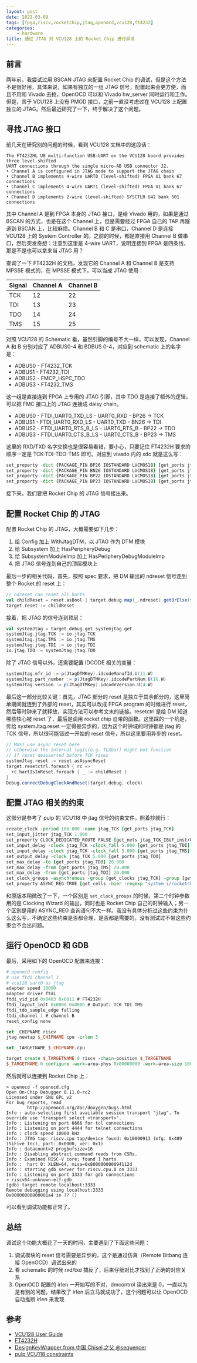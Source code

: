 ```yaml
---
layout: post
date: 2022-03-09
tags: [fpga,riscv,rocketchip,jtag,openocd,vcu128,ft4232]
categories:
    - hardware
title: 通过 JTAG 对 VCU128 上的 Rocket Chip 进行调试
---
```


## 前言

两年前，我尝试过用 BSCAN JTAG 来配置 Rocket Chip 的调试，但是这个方法不是很好用，具体来说，如果有独立的一组 JTAG 信号，配置起来会更方便，而且不用和 Vivado 去抢，OpenOCD 可以和 Vivado hw_server 同时运行和工作。但是，苦于 VCU128 上没有 PMOD 接口，之前一直没考虑过在 VCU128 上配置独立的 JTAG。然后最近研究了一下，终于解决了这个问题。

## 寻找 JTAG 接口

前几天在研究别的问题的时候，看到 VCU128 文档中的这段话：

    The FT4232HL U8 multi-function USB-UART on the VCU128 board provides three level-shifted
    UART connections through the single micro-AB USB connector J2.
    • Channel A is configured in JTAG mode to support the JTAG chain
    • Channel B implements 4-wire UART0 (level-shifted) FPGA U1 bank 67 connections
    • Channel C implements 4-wire UART1 (level-shifted) FPGA U1 bank 67 connections
    • Channel D implements 2-wire (level-shifted) SYSCTLR U42 bank 501 connections

其中 Channel A 是到 FPGA 本身的 JTAG 接口，是给 Vivado 用的，如果是通过 BSCAN 的方式，也是在这个 Channel 上，但是需要经过 FPGA 自己的 TAP 再隧道到 BSCAN 上，比较麻烦。Channel B 和 C 是串口，Channel D 是连接 VCU128 上的 System Controller 的。之前的时候，都是直接用 Channel B 做串口，然后突发奇想：注意到这里是 4-wire UART，说明连接到 FPGA 是四条线，那是不是也可以拿来当 JTAG 用？

查询了一下 FT4232H 的文档，发现它的 Channel A 和 Channel B 是支持 MPSSE 模式的，在 MPSSE 模式下，可以当成 JTAG 使用：

| Signal | Channel A | Channel B |
| ------ | --------- | --------- |
| TCK    | 12        | 22        |
| TDI    | 13        | 23        |
| TDO    | 14        | 24        |
| TMS    | 15        | 25        |

对照 VCU128 的 Schematic 看，虽然引脚的编号不大一样，可以发现，Channel A 和 B 分别对应了 ADBUS0-4 和 BDBUS 0-4，对应到 schematic 上的名字是：

- ADBUS0 - FT4232_TCK
- ADBUS1 - FT4232_TDI
- ADBUS2 - FMCP_HSPC_TDO
- ADBUS3 - FT4232_TMS

这一组是直接连到 FPGA 上专用的 JTAG 引脚，其中 TDO 是连接了额外的逻辑，可以把 FMC 接口上的 JTAG 连接成 daisy chain。

- ADBUS0 - FTDI_UART0_TXD_LS - UART0_RXD - BP26 -> TCK
- ADBUS1 - FTDI_UART0_RXD_LS - UART0_TXD - BN26 -> TDI
- ADBUS2 - FTDI_UART0_RTS_B_LS - UART0_RTS_B - BP22 -> TDO
- ADBUS3 - FTDI_UART0_CTS_B_LS - UART0_CTS_B - BP23 -> TMS

这里的 RXD/TXD 名字交换也是很容易看错，要小心，只要记住 FT4232H 要求的顺序一定是 TCK-TDI-TDO-TMS 即可。对应到 vivado 内的 xdc 就是这么写：

```tcl
set_property -dict {PACKAGE_PIN BP26 IOSTANDARD LVCMOS18} [get_ports jtag_TCK]
set_property -dict {PACKAGE_PIN BN26 IOSTANDARD LVCMOS18} [get_ports jtag_TDI]
set_property -dict {PACKAGE_PIN BP22 IOSTANDARD LVCMOS18} [get_ports jtag_TDO]
set_property -dict {PACKAGE_PIN BP23 IOSTANDARD LVCMOS18} [get_ports jtag_TMS]
```

接下来，我们要把 Rocket Chip 的 JTAG 信号接出来。

## 配置 Rocket Chip 的 JTAG

配置 Rocket Chip 的 JTAG，大概需要如下几步：

1. 给 Config 加上 WithJtagDTM，以 JTAG 作为 DTM 模块
2. 给 Subsystem 加上 HasPeripheryDebug
3. 给 SubsystemModuleImp 加上 HasPeripheryDebugModuleImp
4. 把 JTAG 信号连到自己的顶层模块上

最后一步的相关代码，首先，按照 spec 要求，把 DM 输出的 ndreset 信号连到整个 Rocket 的 reset 上：

```scala
// ndreset can reset all harts
val childReset = reset.asBool | target.debug.map(_.ndreset).getOrElse(false.B)
target.reset := childReset
```

接着，把 JTAG 的信号连到顶层：

```scala
val systemJtag = target.debug.get.systemjtag.get
systemJtag.jtag.TCK := io.jtag.TCK
systemJtag.jtag.TMS := io.jtag.TMS
systemJtag.jtag.TDI := io.jtag.TDI
io.jtag.TDO := systemJtag.jtag.TDO
```

除了 JTAG 信号以外，还需要配置 IDCODE 相关的变量：

```scala
systemJtag.mfr_id := p(JtagDTMKey).idcodeManufId.U(11.W)
systemJtag.part_number := p(JtagDTMKey).idcodePartNum.U(16.W)
systemJtag.version := p(JtagDTMKey).idcodeVersion.U(4.W)
```

最后这一部分比较关键：首先，JTAG 部分的 reset 是独立于其余部分的，这里简单期间就连到了外部的 reset，其实可以改成 FPGA program 的时候进行 reset，然后等时钟来了就释放，实现方法可以参考文末的链接。resetctrl 是给 DM 知道哪些核心被 reset 了，最后是调用 rocket chip 自带的函数。这里踩的一个坑是，传给 systemJtag.reset 一定得是异步的，因为这个时钟域的时钟都是 jtag 的 TCK 信号，所以很可能错过一开始的 reset 信号，所以这里要用异步的 reset。

```scala
// MUST use async reset here
// otherwise the internal logic(e.g. TLXbar) might not function
// if reset deasserted before TCK rises
systemJtag.reset := reset.asAsyncReset
target.resetctrl.foreach { rc =>
  rc.hartIsInReset.foreach { _ := childReset }
}
Debug.connectDebugClockAndReset(target.debug, clock)
```

## 配置 JTAG 相关的约束

这部分是参考了 pulp 的 VCU118 中 jtag 信号的约束文件。照着抄就行：

```tcl
create_clock -period 100.000 -name jtag_TCK [get_ports jtag_TCK]
set_input_jitter jtag_TCK 1.000
set_property CLOCK_DEDICATED_ROUTE FALSE [get_nets jtag_TCK_IBUF_inst/O]
set_input_delay -clock jtag_TCK -clock_fall 5.000 [get_ports jtag_TDI]
set_input_delay -clock jtag_TCK -clock_fall 5.000 [get_ports jtag_TMS]
set_output_delay -clock jtag_TCK 5.000 [get_ports jtag_TDO]
set_max_delay -to [get_ports jtag_TDO] 20.000
set_max_delay -from [get_ports jtag_TMS] 20.000
set_max_delay -from [get_ports jtag_TDI] 20.000
set_clock_groups -asynchronous -group [get_clocks jtag_TCK] -group [get_clocks -of_objects [get_pins system_i/clk_wiz_0/inst/mmcme4_adv_inst/CLKOUT1]]
set_property ASYNC_REG TRUE [get_cells -hier -regexp "system_i/rocketchip_wrapper_0/.*/cdc_reg_reg.*"]
```

和原版本稍微改了一下，一个区别是 `set_clock_groups` 的时候，第二个时钟参数用的是 Clocking Wizard 的输出，同时也是 Rocket Chip 自己的时钟输入；另一个区别是用的 ASYNC_REG 查询语句不大一样。我没有具体分析过这些约束为什么这么写，不确定这些约束是否都合理，是否都是需要的，没有测试过不带这些约束会不会出问题。

## 运行 OpenOCD 和 GDB

最后，采用如下的 OpenOCD 配置来连接：

```tcl
# openocd config
# use ftdi channel 1
# vcu128 uart0 as jtag
adapter speed 10000
adapter driver ftdi
ftdi_vid_pid 0x0403 0x6011 # FT4232H
ftdi_layout_init 0x0008 0x000b # Output: TCK TDI TMS
ftdi_tdo_sample_edge falling
ftdi_channel 1 # channel B
reset_config none

set _CHIPNAME riscv
jtag newtap $_CHIPNAME cpu -irlen 5

set _TARGETNAME $_CHIPNAME.cpu

target create $_TARGETNAME.0 riscv -chain-position $_TARGETNAME
$_TARGETNAME.0 configure -work-area-phys 0x80000000 -work-area-size 10000 -work-area-backup 1
```

然后就可以连接到 Rocket Chip 上：

```shell
> openocd -f openocd.cfg
Open On-Chip Debugger 0.11.0-rc2
Licensed under GNU GPL v2
For bug reports, read
        http://openocd.org/doc/doxygen/bugs.html
Info : auto-selecting first available session transport "jtag". To override use 'transport select <transport>'.
Info : Listening on port 6666 for tcl connections
Info : Listening on port 4444 for telnet connections
Info : clock speed 10000 kHz
Info : JTAG tap: riscv.cpu tap/device found: 0x10000913 (mfg: 0x489 (SiFive Inc), part: 0x0000, ver: 0x1)
Info : datacount=2 progbufsize=16
Info : Disabling abstract command reads from CSRs.
Info : Examined RISC-V core; found 1 harts
Info :  hart 0: XLEN=64, misa=0x800000000094112d
Info : starting gdb server for riscv.cpu.0 on 3333
Info : Listening on port 3333 for gdb connections
> riscv64-unknown-elf-gdb
(gdb) target remote localhost:3333
Remote debugging using localhost:3333
0x00000000800001a4 in ?? ()
```

可以看到调试功能都正常了。

## 总结

调试这个功能大概花了一天的时间，主要遇到了下面这些问题：

1. 调试模块的 reset 信号需要是异步的，这个是通过仿真（Remote Bitbang 连接 OpenOCD）调试出来的
2. 看 schematic 的时候 rxd/txd 搞反了，后来仔细对比才找到了正确的对应关系
3. OpenOCD 配置的 irlen 一开始写的不对，dmcontrol 读出来是 0，一直以为是有别的问题，结果改了 irlen 后立马就成功了，这个问题可以让 OpenOCD 自动推断 irlen 来发现

## 参考

- [VCU128 User Guide](https://www.xilinx.com/support/documentation/boards_and_kits/vcu128/ug1302-vcu128-eval-bd.pdf)
- [FT4232H](https://ftdichip.com/wp-content/uploads/2020/08/DS_FT4232H.pdf)
- [DesignKeyWrapper from 中国 Chisel 之父 @sequencer](https://github.com/sequencer/rocket-doc/blob/e55f7af549c5859b3c8f5a52c81c4c802153ed60/sanitytests/vcu118/src/DesignKeyWrapper.scala)
- [pulp VCU118 constraints](https://github.com/pulp-platform/pulp/blob/770b4e1d69baf7daceaadcb301ba7212a4310577/fpga/pulp-vcu118/constraints/vcu118.xdc)